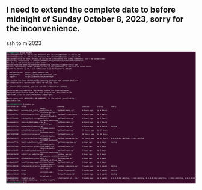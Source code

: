 ## I need to extend the complete date to before midnight of Sunday October 8, 2023, sorry for the inconvenience.

ssh to ml2023

![Car Price Prediction System_A2](ssh_to_ml2023.png)
